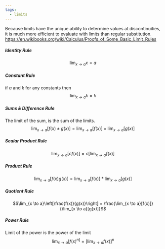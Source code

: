 ```yaml
---
tags:
  - limits
---
```

Because limits have the unique ability to determine values at discontinuities, it is much more efficient to evaluate with limits than regular substitution.
https://en.wikibooks.org/wiki/Calculus/Proofs_of_Some_Basic_Limit_Rules
##### Identity Rule
$$\lim_{x \to a} x = a$$
##### Constant Rule
if $a$ and $k$ for any constants then
$$\lim_{x \to a} k = k$$

##### Sums & Difference Rule
The limit of the sum, is the sum of the limits.
$$\lim_{x \to a}[f(x) \pm g(x)] = \lim_{x \to a}[f(x)] \pm \lim_{x \to a}[g(x)]$$
##### Scalar Product Rule
$$\lim_{x \to a} [cf(x)] = c[\lim_{ x \to a}f(x)]$$
##### Product Rule
$$\lim_{x \to a}[f(x)g(x)] = \lim_{x \to a}[f(x)] * \lim_{x \to a}[g(x)]$$
##### Quotient Rule
$$\lim_{x \to a}\left[\frac{f(x)}{g(x)}\right] = \frac{\lim_{x \to a}[f(x)]}{\lim_{x \to a}[g(x)]}$$
##### Power Rule
Limit of the power is the power of the limit
$$\lim_{ x \to a}[f(x)^{n]} = [\lim_{ x \to a}f(x)]^{n} $$